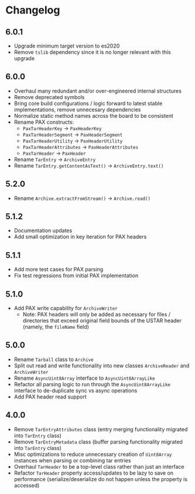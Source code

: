 # Changelog

## 6.0.1

- Upgrade minimum target version to es2020
- Remove `tslib` dependency since it is no longer relevant with this upgrade

## 6.0.0

- Overhaul many redundant and/or over-engineered internal structures
- Remove deprecated symbols
- Bring core build configurations / logic forward to latest stable implementations, remove unnecesary dependencies
- Normalize static method names across the board to be consistent
- Rename PAX constructs:
  - `PaxTarHeaderKey` -> `PaxHeaderKey`
  - `PaxTarHeaderSegment` -> `PaxHeaderSegment`
  - `PaxTarHeaderUtility` -> `PaxHeaderUtility`
  - `PaxTarHeaderAttributes` -> `PaxHeaderAttributes`
  - `PaxTarHeader` -> `PaxHeader`
- Rename `TarEntry` -> `ArchiveEntry`
- Rename `TarEntry.getContentAsText()` -> `ArchiveEntry.text()`

## 5.2.0

- Rename `Archive.extractFromStream()` -> `Archive.read()`

## 5.1.2

- Documentation updates
- Add small optimization in key iteration for PAX headers

## 5.1.1

- Add more test cases for PAX parsing
- Fix test regressions from initial PAX implementation

## 5.1.0

- Add PAX write capability for `ArchiveWriter`
  - Note: PAX headers will only be added as necessary for files / directories that exceed original field bounds of the USTAR header (namely, the `fileName` field)

## 5.0.0

- Rename `Tarball` class to `Archive`
- Split out read and write functionality into new classes `ArchiveReader` and `ArchiveWriter`
- Rename `AsyncUint8Array` interface to `AsyncUint8ArrayLike`
- Refactor all parsing logic to run through the `AsyncUint8ArrayLike` interface to de-duplicate sync vs async operations
- Add PAX header read support

## 4.0.0

- Remove `TarEntryAttributes` class (entry merging functionality migrated into `TarEntry` class)
- Remove `TarEntryMetadata` class (buffer parsing functionality migrated into `TarEntry` class)
- Misc optimizations to reduce unnecessary creation of `Uint8Array` instances when parsing or combining tar entries
- Overhaul `TarHeader` to be a top-level class rather than just an interface
- Refactor `TarHeader` property access/updates to be lazy to save on performance (serialize/deserialize do not happen unless the property is accessed)
